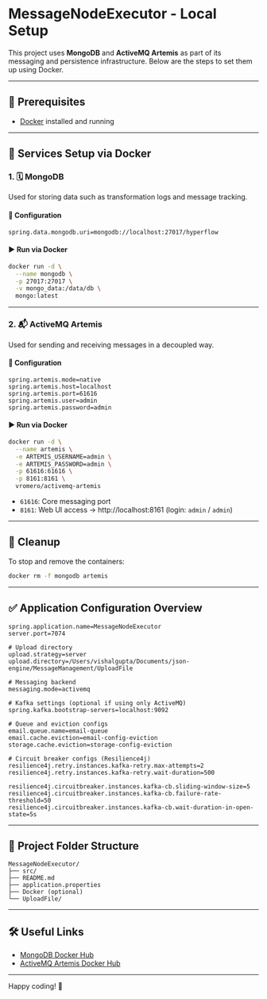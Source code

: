 # MessageNodeExecutor - Local Setup

This project uses **MongoDB** and **ActiveMQ Artemis** as part of its messaging and persistence infrastructure. Below are the steps to set them up using Docker.

---

## 🔧 Prerequisites

- [Docker](https://www.docker.com/products/docker-desktop) installed and running

---

## 🚀 Services Setup via Docker

### 1. 🗓️ MongoDB

Used for storing data such as transformation logs and message tracking.

#### 🔧 Configuration
```properties
spring.data.mongodb.uri=mongodb://localhost:27017/hyperflow
```

#### ▶️ Run via Docker
```bash
docker run -d \
  --name mongodb \
  -p 27017:27017 \
  -v mongo_data:/data/db \
  mongo:latest
```

---

### 2. 📬 ActiveMQ Artemis

Used for sending and receiving messages in a decoupled way.

#### 🔧 Configuration
```properties
spring.artemis.mode=native
spring.artemis.host=localhost
spring.artemis.port=61616
spring.artemis.user=admin
spring.artemis.password=admin
```

#### ▶️ Run via Docker
```bash
docker run -d \
  --name artemis \
  -e ARTEMIS_USERNAME=admin \
  -e ARTEMIS_PASSWORD=admin \
  -p 61616:61616 \
  -p 8161:8161 \
  vromero/activemq-artemis
```

- `61616`: Core messaging port
- `8161`: Web UI access → http://localhost:8161 (login: `admin` / `admin`)

---

## 🧹 Cleanup

To stop and remove the containers:
```bash
docker rm -f mongodb artemis
```

---

## ✅ Application Configuration Overview

```properties
spring.application.name=MessageNodeExecutor
server.port=7074

# Upload directory
upload.strategy=server
upload.directory=/Users/vishalgupta/Documents/json-engine/MessageManagement/UploadFile

# Messaging backend
messaging.mode=activemq

# Kafka settings (optional if using only ActiveMQ)
spring.kafka.bootstrap-servers=localhost:9092

# Queue and eviction configs
email.queue.name=email-queue
email.cache.eviction=email-config-eviction
storage.cache.eviction=storage-config-eviction

# Circuit breaker configs (Resilience4j)
resilience4j.retry.instances.kafka-retry.max-attempts=2
resilience4j.retry.instances.kafka-retry.wait-duration=500

resilience4j.circuitbreaker.instances.kafka-cb.sliding-window-size=5
resilience4j.circuitbreaker.instances.kafka-cb.failure-rate-threshold=50
resilience4j.circuitbreaker.instances.kafka-cb.wait-duration-in-open-state=5s
```

---

## 📂 Project Folder Structure

```
MessageNodeExecutor/
├── src/
├── README.md
├── application.properties
├── Docker (optional)
└── UploadFile/
```

---

## 🛠️ Useful Links

- [MongoDB Docker Hub](https://hub.docker.com/_/mongo)
- [ActiveMQ Artemis Docker Hub](https://hub.docker.com/r/vromero/activemq-artemis)

---

Happy coding! 🚀

